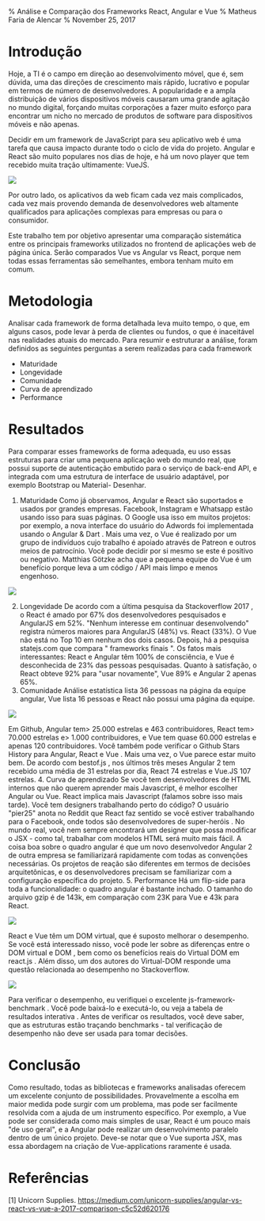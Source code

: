 % Análise e Comparação dos Frameworks React, Angular e Vue
% Matheus Faria de Alencar
% November 25, 2017

Introdução
===========


Hoje, a TI é o campo em direção ao desenvolvimento móvel, que é, sem dúvida, uma das direções de crescimento mais rápido, lucrativo e popular em termos de número de desenvolvedores. A popularidade e a ampla distribuição de vários dispositivos móveis causaram uma grande agitação no mundo digital, forçando muitas corporações a fazer muito esforço para encontrar um nicho no mercado de produtos de software para dispositivos móveis e não apenas.

Decidir em um framework de JavaScript para seu aplicativo web é uma tarefa que causa impacto durante todo o ciclo de vida do projeto. Angular e React são muito populares nos dias de hoje, e há um novo player que tem recebido muita tração ultimamente: VueJS. 

![](https://cdn-images-1.medium.com/max/1600/1*aPijhbTjT0VOxPYq2RkVUw.png)

Por outro lado, os aplicativos da web ficam cada vez mais complicados, cada vez mais provendo demanda de desenvolvedores web altamente qualificados para aplicações complexas para empresas ou para o consumidor.

Este trabalho tem por objetivo apresentar uma comparação sistemática entre os principais frameworks utilizados no frontend de aplicações web de página única. Serão comparados Vue vs Angular vs React, porque nem todas essas ferramentas são semelhantes, embora tenham muito em comum.


Metodologia
========
Analisar cada framework de forma detalhada leva muito tempo, o que, em alguns casos, pode levar à perda de clientes ou fundos, o que é inaceitável nas realidades atuais do mercado. Para resumir e estruturar a análise, foram definidos as seguintes perguntas a serem realizadas para cada framework

- Maturidade
- Longevidade
- Comunidade
- Curva de aprendizado
- Performance

Resultados
========
Para comparar esses frameworks de forma adequada, eu uso essas estruturas para criar uma pequena aplicação web do mundo real, que possui suporte de autenticação embutido para o serviço de back-end API, e integrada com uma estrutura de interface de usuário adaptável, por exemplo Bootstrap ou Material- Desenhar.

1. Maturidade
Como já observamos, Angular e React são suportados e usados por grandes empresas. Facebook, Instagram e Whatsapp estão usando isso para suas páginas. O Google usa isso em muitos projetos: por exemplo, a nova interface do usuário do Adwords foi implementada usando o Angular & Dart . Mais uma vez, o Vue é realizado por um grupo de indivíduos cujo trabalho é apoiado através de Patreon e outros meios de patrocínio. Você pode decidir por si mesmo se este é positivo ou negativo. Matthias Götzke acha que a pequena equipe do Vue é um benefício porque leva a um código / API mais limpo e menos engenhoso.

![](https://cdn-images-1.medium.com/max/1600/1*vvRdTNyQNrDeAxBXzBbqQw.png)

2. Longevidade
De acordo com a última pesquisa da Stackoverflow 2017 , o React é amado por 67% dos desenvolvedores pesquisados e AngularJS em 52%. "Nenhum interesse em continuar desenvolvendo" registra números maiores para AngularJS (48%) vs. React (33%). O Vue não está no Top 10 em nenhum dos dois casos. Depois, há a pesquisa statejs.com que compara " frameworks finais ". Os fatos mais interessantes: React e Angular têm 100% de consciência, e Vue é desconhecida de 23% das pessoas pesquisadas. Quanto à satisfação, o React obteve 92% para "usar novamente", Vue 89% e Angular 2 apenas 65%.
3. Comunidade
Análise  estatística lista 36 pessoas na página da equipe angular, Vue lista 16 pessoas e React não possui uma página da equipe. 

![](https://cdn-images-1.medium.com/max/1600/1*JKPQhZwOGAAlViSYsUf--w.png)

Em Github, Angular tem> 25.000 estrelas e 463 contribuidores, React tem> 70.000 estrelas e> 1.000 contribuidores, e Vue tem quase 60.000 estrelas e apenas 120 contribuidores. Você também pode verificar o Github Stars History para Angular, React e Vue . Mais uma vez, o Vue parece estar muito bem. De acordo com bestof.js , nos últimos três meses Angular 2 tem recebido uma média de 31 estrelas por dia, React 74 estrelas e Vue.JS 107 estrelas. 
4.  Curva de aprendizado
Se você tem desenvolvedores de HTML internos que não querem aprender mais Javascript, é melhor escolher Angular ou Vue. React implica mais Javascript (falamos sobre isso mais tarde).
Você tem designers trabalhando perto do código? O usuário "pier25" anota no Reddit que React faz sentido se você estiver trabalhando para o Facebook, onde todos são desenvolvedores de super-heróis . No mundo real, você nem sempre encontrará um designer que possa modificar o JSX - como tal, trabalhar com modelos HTML será muito mais fácil.
A coisa boa sobre o quadro angular é que um novo desenvolvedor Angular 2 de outra empresa se familiarizará rapidamente com todas as convenções necessárias. Os projetos de reação são diferentes em termos de decisões arquitetônicas, e os desenvolvedores precisam se familiarizar com a configuração específica do projeto.
5. Performance
Há um flip-side para toda a funcionalidade: o quadro angular é bastante inchado. O tamanho do arquivo gzip é de 143k, em comparação com 23K para Vue e 43k para React.

![](https://cdn-images-1.medium.com/max/1600/1*gpq0Y-rRczJ5C3DI5_EUlw.png)

React e Vue têm um DOM virtual, que é suposto melhorar o desempenho. Se você está interessado nisso, você pode ler sobre as diferenças entre o DOM virtual e DOM , bem como os benefícios reais do Virtual DOM em react.js . Além disso, um dos autores do Virtual-DOM responde uma questão relacionada ao desempenho no Stackoverflow.

![](https://cdn-images-1.medium.com/max/1600/1*YpbalqSUMYIYjXCduq7dcA.png)

Para verificar o desempenho, eu verifiquei o excelente js-framework-benchmark . Você pode baixá-lo e executá-lo, ou veja a tabela de resultados interativa . Antes de verificar os resultados, você deve saber, que as estruturas estão traçando benchmarks - tal verificação de desempenho não deve ser usada para tomar decisões.

Conclusão
========
Como resultado, todas as bibliotecas e frameworks analisadas oferecem um excelente conjunto de possibilidades. Provavelmente a escolha em maior medida pode surgir com um problema, mas pode ser facilmente resolvida com a ajuda de um instrumento específico. Por exemplo, a Vue pode ser considerada como mais simples de usar, React é um pouco mais "de uso geral", e a Angular pode realizar um desenvolvimento paralelo dentro de um único projeto. Deve-se notar que o Vue suporta JSX, mas essa abordagem na criação de Vue-applications raramente é usada.

Referências
========
[1] Unicorn Supplies. https://medium.com/unicorn-supplies/angular-vs-react-vs-vue-a-2017-comparison-c5c52d620176
